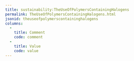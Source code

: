 ```yaml
---
title: sustainability:TheUseOfPolymersContainingHalogens
permalink: TheUseOfPolymersContainingHalogens.html
jsonid: theuseofpolymerscontaininghalogens
columns:
  - 
    title: Comment
    code: comment
  - 
    title: Value
    code: value
---
```

